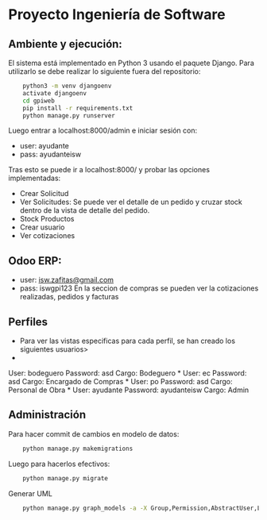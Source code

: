 # Proyecto Ingeniería de Software

## Ambiente y ejecución:
El sistema está implementado en Python 3 usando el paquete Django.
Para utilizarlo se debe realizar lo siguiente fuera del repositorio:
```bash
    python3 -m venv djangoenv
    activate djangoenv
    cd gpiweb
    pip install -r requirements.txt
    python manage.py runserver
```
Luego entrar a localhost:8000/admin e iniciar sesión con:
* user: ayudante
* pass: ayudanteisw

Tras esto se puede ir a localhost:8000/ y probar las opciones implementadas:
* Crear Solicitud
* Ver Solicitudes: Se puede ver el detalle de un pedido y cruzar stock dentro de la vista de detalle del pedido.
* Stock Productos
* Crear usuario
* Ver cotizaciones
## Odoo ERP:
* user: isw.zafitas@gmail.com
* pass: iswgpi123
En la seccion de compras se pueden ver la cotizaciones realizadas, pedidos y facturas

## Perfiles
* Para ver las vistas especificas para cada perfil, se han creado los siguientes usuarios>
*
User: bodeguero
Password: asd
Cargo: Bodeguero
*
User: ec
Password: asd
Cargo: Encargado de Compras
*
User: po
Password: asd
Cargo: Personal de Obra
*
User: ayudante
Password: ayudanteisw
Cargo: Admin
## Administración
Para hacer commit de cambios en modelo de datos:
```bash
    python manage.py makemigrations
```
Luego para hacerlos efectivos:
```bash
    python manage.py migrate
```
Generar UML
```bash
    python manage.py graph_models -a -X Group,Permission,AbstractUser,LogEntry,ContentType,Session,AbstractBaseSession -o UML.png
```
